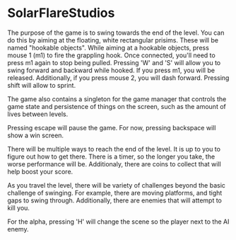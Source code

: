 # SolarFlareStudios

The purpose of the game is to swing towards the end of the level. You can do this by aiming at the floating, white rectangular prisims. These will be named "hookable objects". While aiming at a hookable objects, press mouse 1 (m1) to fire the grappling hook. Once connected, you'll need to press m1 again to stop being pulled. Pressing 'W' and 'S' will allow you to swing forward and backward while hooked. If you press m1, you will be released. Additionally, if you press mouse 2, you will dash forward. Pressing shift will allow to sprint.

The game also contains a singleton for the game manager that controls the game state and persistence of things on the screen, such as the amount of lives between levels.

Pressing escape will pause the game. For now, pressing backspace will show a win screen.

There will be multiple ways to reach the end of the level. It is up to you to figure out how to get there. There is a timer, so the longer you take, the worse performance will be. Additionaly, there are coins to collect that will help boost your score.

As you travel the level, there will be variety of challenges beyond the basic challenge of swinging. For example, there are moving platforms, and tight gaps to swing through. Additionally, there are enemies that will attempt to kill you.

For the alpha, pressing 'H' will change the scene so the player next to the AI enemy.
